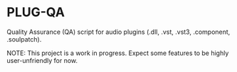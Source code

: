 # PLUG-QA
Quality Assurance (QA) script for audio plugins (.dll, .vst, .vst3, .component, .soulpatch). 

NOTE: This project is a work in progress. Expect some features to be highly user-unfriendly for now.

